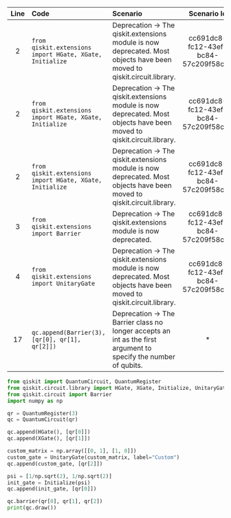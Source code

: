 | Line | Code | Scenario | Scenario Id | Reference | Artifact | Refactoring |
| :--: | :--- | :------- | :---------: | :-------: | :------- | :---------- |
| 2 | `from qiskit.extensions import HGate, XGate, Initialize` | Deprecation -> The qiskit.extensions module is now deprecated. Most objects have been moved to qiskit.circuit.library. | cc691dc8-fc12-43ef-bc84-57c209f58c87 | HGate | `from qiskit.circuit.library import HGate` |
| 2 | `from qiskit.extensions import HGate, XGate, Initialize` | Deprecation -> The qiskit.extensions module is now deprecated. Most objects have been moved to qiskit.circuit.library. | cc691dc8-fc12-43ef-bc84-57c209f58c87 | XGate | `from qiskit.circuit.library import XGate` |
| 2 | `from qiskit.extensions import HGate, XGate, Initialize` | Deprecation -> The qiskit.extensions module is now deprecated. Most objects have been moved to qiskit.circuit.library. | cc691dc8-fc12-43ef-bc84-57c209f58c87 | Initialize | `from qiskit.circuit.library import Initialize` |
| 3 | `from qiskit.extensions import Barrier` | Deprecation -> The qiskit.extensions module is now deprecated. | cc691dc8-fc12-43ef-bc84-57c209f58c87 | Barrier | `from qiskit.circuit import Barrier` |
| 4 | `from qiskit.extensions import UnitaryGate` | Deprecation -> The qiskit.extensions module is now deprecated. Most objects have been moved to qiskit.circuit.library. | cc691dc8-fc12-43ef-bc84-57c209f58c87 | UnitaryGate | `from qiskit.circuit.library import UnitaryGate` |
| 17 | `qc.append(Barrier(3), [qr[0], qr[1], qr[2]])` | Deprecation -> The Barrier class no longer accepts an int as the first argument to specify the number of qubits. | * | internal | Barrier | `qc.barrier(qr[0], qr[1], qr[2])` |


```python
from qiskit import QuantumCircuit, QuantumRegister
from qiskit.circuit.library import HGate, XGate, Initialize, UnitaryGate
from qiskit.circuit import Barrier
import numpy as np

qr = QuantumRegister(3)
qc = QuantumCircuit(qr)

qc.append(HGate(), [qr[0]])
qc.append(XGate(), [qr[1]])

custom_matrix = np.array([[0, 1], [1, 0]])
custom_gate = UnitaryGate(custom_matrix, label="Custom")
qc.append(custom_gate, [qr[2]])

psi = [1/np.sqrt(2), 1/np.sqrt(2)]
init_gate = Initialize(psi)
qc.append(init_gate, [qr[0]])

qc.barrier(qr[0], qr[1], qr[2])
print(qc.draw())
```